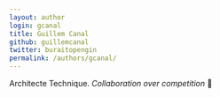 ```yaml
---
layout: author
login: gcanal
title: Guillem Canal
github: guillemcanal
twitter: buraitopengin
permalink: /authors/gcanal/
---
```


Architecte Technique. _Collaboration over competition_ 🖖
